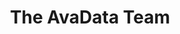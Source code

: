 ---
templateKey: about-page
path: /about
title: The AvaData Team
image: /img/jumbotron-about.webp
profiles:
  - image: /img/about-us-barbar.webp
    name: >
      Barbar LeFontaine
    title: >
      CEO
    description: >
      Master of puppets, symphony of destruction, tornado of souls.
      Master of puppets, symphony of destruction, tornado of souls.
      Master of puppets, symphony of destruction, tornado of souls.
      Master of puppets, symphony of destruction, tornado of souls.
      Master of puppets, symphony of destruction, tornado of souls.
  - image: /img/about-us-ferbo.webp
    name: >
      Ferbo Babbage
    title: >
      CTO
    description: >
      Dancing queen, Sweet Caroline, Sweet Home Alabama, Country Roads.
      Master of puppets, symphony of destruction, tornado of souls.
      Master of puppets, symphony of destruction, tornado of souls.
      Master of puppets, symphony of destruction, tornado of souls.
      Master of puppets, symphony of destruction, tornado of souls.
      Master of puppets, symphony of destruction, tornado of souls.
---